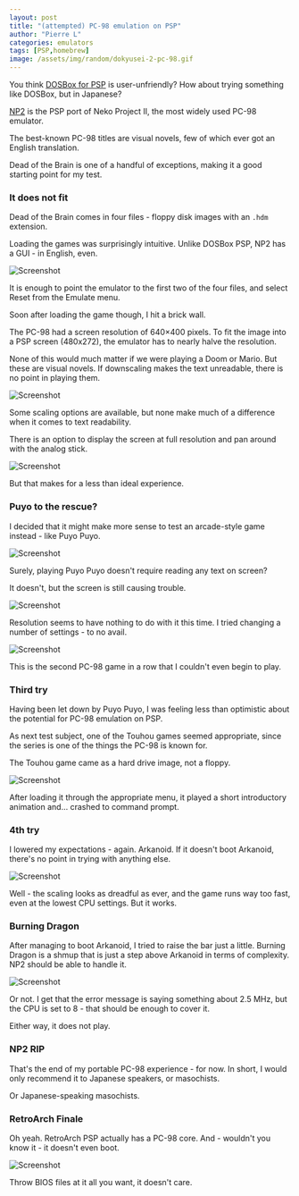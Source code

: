 ```yaml
---
layout: post
title: "(attempted) PC-98 emulation on PSP"
author: "Pierre L"
categories: emulators
tags: [PSP,homebrew]
image: /assets/img/random/dokyusei-2-pc-98.gif
---
```


You think [DOSBox for PSP](https://archive.org/details/dosbox-psp.-7z) is user-unfriendly? How about trying something like DOSBox, but in Japanese?

[NP2](https://archive.org/details/np-2-for-psp-v-0.39.7z) is the PSP port of Neko Project II, the most widely used PC-98 emulator.

The best-known PC-98 titles are visual novels, few of which ever got an English translation. 

Dead of the Brain is one of a handful of exceptions, making it a good starting point for my test.

### It does not fit

Dead of the Brain comes in four files - floppy disk images with an `.hdm` extension.

Loading the games was surprisingly intuitive. Unlike DOSBox PSP, NP2 has a GUI - in English, even. 

![Screenshot](https://github.com/PSP-Archive/PSP-Archive.github.io/raw/gh-pages/assets/img/snaps/np2_gui.webp)

It is enough to point the emulator to the first two of the four files, and select Reset from the Emulate menu.

Soon after loading the game though, I hit a brick wall. 

The PC-98 had a screen resolution of 640×400 pixels. To fit the image into a PSP screen (480x272), the emulator has to nearly halve the resolution.

None of this would much matter if we were playing a Doom or Mario. But these are visual novels. If downscaling makes the text unreadable, there is no point in playing them.

![Screenshot](https://github.com/PSP-Archive/PSP-Archive.github.io/raw/gh-pages/assets/img/snaps/np2_dotb_text.webp)

Some scaling options are available, but none make much of a difference when it comes to text readability. 

There is an option to display the screen at full resolution and pan around with the analog stick. 

![Screenshot](https://github.com/PSP-Archive/PSP-Archive.github.io/raw/gh-pages/assets/img/snaps/np2_zoom.webp)

But that makes for a less than ideal experience.

### Puyo to the rescue?

I decided that it might make more sense to test an arcade-style game instead - like Puyo Puyo.

![Screenshot](https://github.com/PSP-Archive/PSP-Archive.github.io/raw/gh-pages/assets/img/snaps/puyo_title.webp)

Surely, playing Puyo Puyo doesn't require reading any text on screen?

It doesn't, but the screen is still causing trouble.

![Screenshot](https://github.com/PSP-Archive/PSP-Archive.github.io/raw/gh-pages/assets/img/snaps/np2_puyo_2.webp)

Resolution seems to have nothing to do with it this time. I tried changing a number of settings - to no avail. 

![Screenshot](https://github.com/PSP-Archive/PSP-Archive.github.io/raw/gh-pages/assets/img/snaps/np2_puyo_3.webp)

This is the second PC-98 game in a row that I couldn't even begin to play.

### Third try

Having been let down by Puyo Puyo, I was feeling less than optimistic about the potential for PC-98 emulation on PSP.

As next test subject, one of the Touhou games seemed appropriate, since the series is one of the things the PC-98 is known for.

The Touhou game came as a hard drive image, not a floppy. 

![Screenshot](https://github.com/PSP-Archive/PSP-Archive.github.io/raw/gh-pages/assets/img/snaps/touhou_load.webp)

After loading it through the appropriate menu, it played a short introductory animation and... crashed to command prompt.

### 4th try

I lowered my expectations - again. Arkanoid. If it doesn't boot Arkanoid, there's no point in trying with anything else.

![Screenshot](https://github.com/PSP-Archive/PSP-Archive.github.io/raw/gh-pages/assets/img/snaps/np2_arkanoid.webp)

Well - the scaling looks as dreadful as ever, and the game runs way too fast, even at the lowest CPU settings. But it works. 

### Burning Dragon

After managing to boot Arkanoid, I tried to raise the bar just a little. Burning Dragon is a shmup that is just a step above Arkanoid in terms of complexity. NP2 should be able to handle it.

![Screenshot](https://github.com/PSP-Archive/PSP-Archive.github.io/raw/gh-pages/assets/img/snaps/np2_dragon.webp)

Or not. I get that the error message is saying something about 2.5 MHz, but the CPU is set to 8 - that should be enough to cover it. 

Either way, it does not play.

### NP2 RIP 

That's the end of my portable PC-98 experience - for now. In short, I would only recommend it to Japanese speakers, or masochists. 

Or Japanese-speaking masochists.

### RetroArch Finale

Oh yeah. RetroArch PSP actually has a PC-98 core. And - wouldn't you know it - it doesn't even boot. 

![Screenshot](https://github.com/PSP-Archive/PSP-Archive.github.io/raw/gh-pages/assets/img/snaps/np2_retroarch.webp)

Throw BIOS files at it all you want, it doesn't care.
